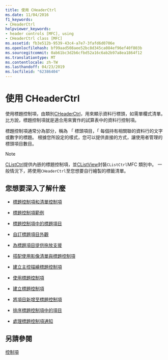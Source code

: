 ```yaml
---
title: 使用 CHeaderCtrl
ms.date: 11/04/2016
f1_keywords:
- CHeaderCtrl
helpviewer_keywords:
- header controls [MFC], using
- CHeaderCtrl class [MFC]
ms.assetid: fb3e512b-9539-43c4-a7e7-3fafd6d0706e
ms.openlocfilehash: bf99aad508aee52bc8d345ca084ef96ef40f803b
ms.sourcegitcommit: 0ab61bc3d2b6cfbd52a16c6ab2b97a8ea1864f12
ms.translationtype: MT
ms.contentlocale: zh-TW
ms.lasthandoff: 04/23/2019
ms.locfileid: "62386404"
---
```

# <a name="using-cheaderctrl"></a>使用 CHeaderCtrl

使用標題控制項，由類別[CHeaderCtrl](../mfc/reference/cheaderctrl-class.md)，用來顯示資料行標頭，如需單欄式清單。 比方說，標題控制項就是適合用來實作的試算表中的資料行控制項。

標題控制項通常分為部分，稱為 「 標頭項目，「 每個持有相關聯的資料行的文字或數字的標題。 根據您所設定的樣式，您可以提供直接的方式，讓使用者管理的標頭項目數目。

> [!NOTE]
>  [CListCtrl](../mfc/reference/clistctrl-class.md)提供內嵌的標題控制項，並[CListView](../mfc/reference/clistview-class.md)封裝`CListCtrl`MFC 類別中。 一般情況下，將使用`CHeaderCtrl`至您想要自行繪製的標籤清單。

## <a name="what-do-you-want-to-know-more-about"></a>您想要深入了解什麼

- [標題控制項和清單控制項](../mfc/header-control-and-list-control.md)

- [標題控制項範例](../mfc/header-control-examples.md)

- [標題控制項中的標題項目](../mfc/header-items-in-a-header-control.md)

- [自訂標題項目外觀](../mfc/customizing-the-header-item-s-appearance.md)

- [為標題項目提供拖放支援](../mfc/providing-drag-and-drop-support-for-header-items.md)

- [搭配使用影像清單與標題控制項](../mfc/using-image-lists-with-header-controls.md)

- [建立主控描繪標題控制項](../mfc/making-owner-drawn-header-controls.md)

- [使用標題控制項](../mfc/working-with-a-header-control.md)

- [建立標題控制項](../mfc/creating-the-header-control.md)

- [將項目新增至標題控制項](../mfc/adding-items-to-the-header-control.md)

- [排序標題控制項中的項目](../mfc/ordering-items-in-the-header-control.md)

- [處理標題控制項通知](../mfc/processing-header-control-notifications.md)

## <a name="see-also"></a>另請參閱

[控制項](../mfc/controls-mfc.md)
